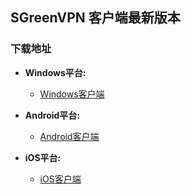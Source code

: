 ## SGreenVPN 客户端最新版本
### 下载地址
- **Windows平台:**
  * [Windows客户端]()

- **Android平台:**
  * [Android客户端](https://github.com/newbreedlimited/sgreenvpn/blob/master/sgreen_1.0e_signed.apk?raw=true)
  
- **iOS平台:**
  * [iOS客户端](https://itunes.apple.com/us/app/vpn-sgreen-vpn/id1396328767?l=zh&ls=1&mt=8)
